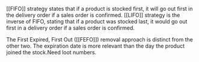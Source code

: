 
[[FIFO]] strategy states that if a product is stocked first, it will go out first in the delivery order if a sales order is confirmed.
[[LIFO]] strategy is the inverse of FIFO, stating that if a product was stocked last, it would go out first in a delivery order if a sales order is confirmed.

The First Expired, First Out ([[FEFO]]) removal approach is distinct from the other two. The expiration date is more relevant than the day the product joined the stock.Need loot numbers.


